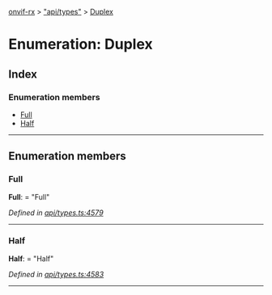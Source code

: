 [onvif-rx](../README.md) > ["api/types"](../modules/_api_types_.md) > [Duplex](../enums/_api_types_.duplex.md)

# Enumeration: Duplex

## Index

### Enumeration members

* [Full](_api_types_.duplex.md#full)
* [Half](_api_types_.duplex.md#half)

---

## Enumeration members

<a id="full"></a>

###  Full

**Full**:  = "Full"

*Defined in [api/types.ts:4579](https://github.com/patrickmichalina/onvif-rx/blob/034e4d6/src/api/types.ts#L4579)*

___
<a id="half"></a>

###  Half

**Half**:  = "Half"

*Defined in [api/types.ts:4583](https://github.com/patrickmichalina/onvif-rx/blob/034e4d6/src/api/types.ts#L4583)*

___

